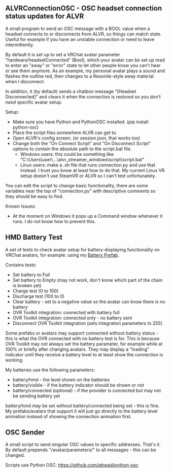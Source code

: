 ## ALVRConnectionOSC - OSC headset connection status updates for ALVR

A small program to send an OSC message with a BOOL value when a headset connects to or disconnects from ALVR, so things can match state. Useful for example if you have an unstable connection or need to leave intermittently.

By default it is set up to set a VRChat avatar parameter "hardware/headsetConnected" (Bool), which your avatar can be set up read to enter an "away" or "error" state to let other people know you can't hear or see them anymore.
As an example, my personal avatar plays a sound and flashes the outline red, then changes to a Resonite-style away material when I disconnect.

In addition, it (by default) sends a chatbox message "\[Headset Disconnected\]" and clears it when the connection is restored so you don't *need* specific avatar setup.

Setup:
- Make sure you have Python and PythonOSC installed. (pip install python-osc)
- Place the script files somewhere ALVR can get to.
- Open ALVR's config screen. (or session.json, that works too)
- Change both the "On Connect Script" and "On Disconnect Script" options to contain the *absolute* path to the script.bat file.
	- Windows users: this could be something like "C:\\Users\\user\\...\\alvr_streamer_windows\\script\\script.bat"
	- Linux users: make a .sh file that runs connection.py and use that instead. I trust you know at least how to do that. My current Linux VR setup doesn't use SteamVR or ALVR so I can't test unfortunately.

You can edit the script to change basic functionality, there are some variables near the top of "connection.py" with descriptive comments so they should be easy to find.

Known Issues:
- At the moment on Windows it pops up a Command window whenever it runs. I do not know how to prevent this.


## HMD Battery Test

A set of tests to check avatar setup for battery-displaying functionality on VRChat avatars, for example: using my [Battery Prefab](https://cubee.gumroad.com/l/battery-indicator).

Contains tests:
- Set battery to Full
- Set battery to Empty (may not work, don't know which part of the chain is broken yet)
- Charge test (0 to 100)
- Discharge test (100 to 0)
- Clear battery - set to a negative value so the avatar can know there is no battery
- OVR Toolkit integration: connected with battery full
- OVR Toolkit integration: connected only - no battery sent
- Disconnect OVR Toolkit integration (sets integration parameters to 255)

Some prefabs or avatars may support connected without battery status - this is what the OVR connected with no battery test is for.
This is because OVR Toolkit may not always set the battery parameter, for example while at 100% or briefly after changing avatars.
They may display a "loading" indicator until they receive a battery level to at least show the connection is working.

My batteries use the following parameters:
- battery/hmd - the level shown on the batteries
- battery/visible - if the battery indicator should be shown or not
- battery/connected (optional) - if the provider is connected but may not be sending battery yet

battery/hmd may be set without battery/connected being set - this is fine. My prefabs/avatars that support it will just go directly to the battery level animation instead of showing the connection animation first.

## OSC Sender

A small script to send singular OSC values to specific addresses. That's it.
By default prepends "/avatar/parameters/" to all messages - this can be changed.



Scripts use Python OSC:
https://github.com/attwad/python-osc
